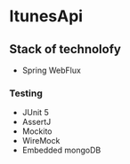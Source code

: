 # ItunesApi

## Stack of technolofy
- Spring WebFlux


### Testing
- JUnit 5
- AssertJ
- Mockito
- WireMock
- Embedded mongoDB
